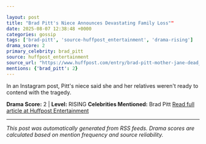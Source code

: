 ```yaml
---

layout: post
title: "Brad Pitt's Niece Announces Devastating Family Loss""
date: 2025-08-07 12:38:48 +0000
categories: gossip
tags: ['brad-pitt', 'source-huffpost_entertainment', 'drama-rising']
drama_score: 2
primary_celebrity: brad_pitt
source: huffpost_entertainment
source_url: "https://www.huffpost.com/entry/brad-pitt-mother-jane-dead_n_6893853de4b0d711cefb462c""
mentions: {'brad_pitt': 2}
---
```


In an Instagram post, Pitt's niece said she and her relatives weren't ready to contend with the tragedy.

**Drama Score:** 2 | **Level:** RISING **Celebrities Mentioned:** Brad Pitt [Read full article at Huffpost Entertainment](https://www.huffpost.com/entry/brad-pitt-mother-jane-dead_n_6893853de4b0d711cefb462c)

---

*This post was automatically generated from RSS feeds. Drama scores are calculated based on mention frequency and source reliability.*